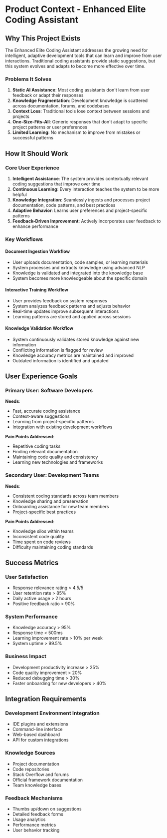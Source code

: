 # Product Context - Enhanced Elite Coding Assistant

## Why This Project Exists

The Enhanced Elite Coding Assistant addresses the growing need for intelligent, adaptive development tools that can learn and improve from user interactions. Traditional coding assistants provide static suggestions, but this system evolves and adapts to become more effective over time.

### Problems It Solves

1. **Static AI Assistance**: Most coding assistants don't learn from user feedback or adapt their responses
2. **Knowledge Fragmentation**: Development knowledge is scattered across documentation, forums, and codebases
3. **Context Loss**: Traditional tools lose context between sessions and projects
4. **One-Size-Fits-All**: Generic responses that don't adapt to specific project patterns or user preferences
5. **Limited Learning**: No mechanism to improve from mistakes or successful patterns

## How It Should Work

### Core User Experience

1. **Intelligent Assistance**: The system provides contextually relevant coding suggestions that improve over time
2. **Continuous Learning**: Every interaction teaches the system to be more helpful
3. **Knowledge Integration**: Seamlessly ingests and processes project documentation, code patterns, and best practices
4. **Adaptive Behavior**: Learns user preferences and project-specific patterns
5. **Feedback-Driven Improvement**: Actively incorporates user feedback to enhance performance

### Key Workflows

#### Document Ingestion Workflow
- User uploads documentation, code samples, or learning materials
- System processes and extracts knowledge using advanced NLP
- Knowledge is validated and integrated into the knowledge base
- System becomes more knowledgeable about the specific domain

#### Interactive Training Workflow
- User provides feedback on system responses
- System analyzes feedback patterns and adjusts behavior
- Real-time updates improve subsequent interactions
- Learning patterns are stored and applied across sessions

#### Knowledge Validation Workflow
- System continuously validates stored knowledge against new information
- Conflicting information is flagged for review
- Knowledge accuracy metrics are maintained and improved
- Outdated information is identified and updated

## User Experience Goals

### Primary User: Software Developers

**Needs**:
- Fast, accurate coding assistance
- Context-aware suggestions
- Learning from project-specific patterns
- Integration with existing development workflows

**Pain Points Addressed**:
- Repetitive coding tasks
- Finding relevant documentation
- Maintaining code quality and consistency
- Learning new technologies and frameworks

### Secondary User: Development Teams

**Needs**:
- Consistent coding standards across team members
- Knowledge sharing and preservation
- Onboarding assistance for new team members
- Project-specific best practices

**Pain Points Addressed**:
- Knowledge silos within teams
- Inconsistent code quality
- Time spent on code reviews
- Difficulty maintaining coding standards

## Success Metrics

### User Satisfaction
- Response relevance rating > 4.5/5
- User retention rate > 85%
- Daily active usage > 2 hours
- Positive feedback ratio > 90%

### System Performance
- Knowledge accuracy > 95%
- Response time < 500ms
- Learning improvement rate > 10% per week
- System uptime > 99.5%

### Business Impact
- Development productivity increase > 25%
- Code quality improvement > 20%
- Reduced debugging time > 30%
- Faster onboarding for new developers > 40%

## Integration Requirements

### Development Environment Integration
- IDE plugins and extensions
- Command-line interface
- Web-based dashboard
- API for custom integrations

### Knowledge Sources
- Project documentation
- Code repositories
- Stack Overflow and forums
- Official framework documentation
- Team knowledge bases

### Feedback Mechanisms
- Thumbs up/down on suggestions
- Detailed feedback forms
- Usage analytics
- Performance metrics
- User behavior tracking